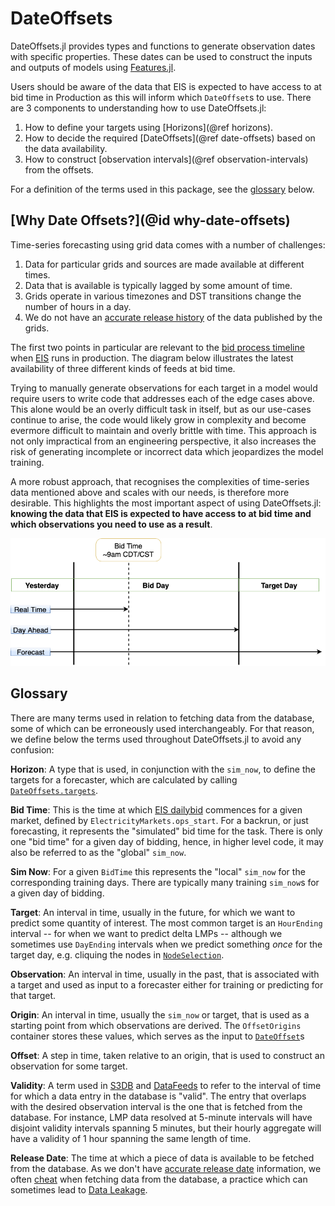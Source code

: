 # DateOffsets

DateOffsets.jl provides types and functions to generate observation dates with specific properties.
These dates can be used to construct the inputs and outputs of models using [Features.jl](https://gitlab.invenia.ca/invenia/Features.jl).

Users should be aware of the data that EIS is expected to have access to at bid time in Production as this will inform which `DateOffset`s to use.
There are 3 components to understanding how to use DateOffsets.jl:
1. How to define your targets using [Horizons](@ref horizons).
2. How to decide the required [DateOffsets](@ref date-offsets) based on the data availability.
3. How to construct [observation intervals](@ref observation-intervals) from the offsets.

For a definition of the terms used in this package, see the [glossary](#glossary) below.

## [Why Date Offsets?](@id why-date-offsets)

Time-series forecasting using grid data comes with a number of challenges:
1. Data for particular grids and sources are made available at different times.
2. Data that is available is typically lagged by some amount of time.
3. Grids operate in various timezones and DST transitions change the number of hours in a day.
4. We do not have an [accurate release history](https://gitlab.invenia.ca/invenia/brainstorming-bonanza/-/issues/117) of the data published by the grids.

The first two points in particular are relevant to the [bid process timeline](https://gitlab.invenia.ca/invenia/wiki/blob/master/eis/intro-to-eis.md#bid-process-timeline-and-data-availability) when [EIS](https://gitlab.invenia.ca/invenia/eis) runs in production.
The diagram below illustrates the latest availability of three different kinds of feeds at bid time.

Trying to manually generate observations for each target in a model would require users to write code that addresses each of the edge cases above.
This alone would be an overly difficult task in itself, but as our use-cases continue to arise, the code would likely grow in complexity and become evermore difficult to maintain and overly brittle with time.
This approach is not only impractical from an engineering perspective, it also increases the risk of generating incomplete or incorrect data which jeopardizes the model training.

A more robust approach, that recognises the complexities of time-series data mentioned above and scales with our needs, is therefore more desirable.
This highlights the most important aspect of using DateOffsets.jl: **knowing the data that EIS is expected to have access to at bid time and which observations you need to use as a result**.

![3-line-diagram](assets/3-line-diagram.png)

## Glossary

There are many terms used in relation to fetching data from the database, some of which can be erroneously used interchangeably.
For that reason, we define below the terms used throughout DateOffsets.jl to avoid any confusion:

**Horizon**: A type that is used, in conjunction with the `sim_now`, to define the targets for a forecaster, which are calculated by calling [`DateOffsets.targets`](@ref).

**Bid Time**: This is the time at which [EIS dailybid](https://gitlab.invenia.ca/invenia/wiki/blob/master/production/bid-process.md) commences for a given market, defined by `ElectricityMarkets.ops_start`.
For a backrun, or just forecasting, it represents the "simulated" bid time for the task.
There is only one "bid time" for a given day of bidding, hence, in higher level code, it may also be referred to as the "global" `sim_now`.

**Sim Now**: For a given `BidTime` this represents the "local" `sim_now` for the corresponding training days.
There are typically many training `sim_now`s for a given day of bidding.

**Target**: An interval in time, usually in the future, for which we want to predict some quantity of interest.
The most common target is an `HourEnding` interval -- for when we want to predict delta LMPs -- although we sometimes use `DayEnding` intervals when we predict something _once_ for the target day, e.g. cliquing the nodes in [`NodeSelection`](https://invenia.pages.invenia.ca/grid-behaviour/NodeSelection.jl/).

**Observation**: An interval in time, usually in the past, that is associated with a target and used as input to a forecaster either for training or predicting for that target.

**Origin**: An interval in time, usually the `sim_now` or target, that is used as a starting point from which observations are derived.
The `OffsetOrigins` container stores these values, which serves as the input to [`DateOffset`](@ref)s

**Offset**: A step in time, taken relative to an origin, that is used to construct an observation for some target.

**Validity**: A term used in [S3DB](https://invenia.pages.invenia.ca/eis-product-team/S3DB.jl/api/api.html#S3DB.Query-Tuple{}) and [DataFeeds](https://gitlab.invenia.ca/invenia/Datafeeds/Retrievers/-/blob/2a19a8dbb7c33659b47ab79429f3cae08c464676/docs/nodal_availability.md#table-columns) to refer to the interval of time for which a data entry in the database is "valid".
The entry that overlaps with the desired observation interval is the one that is fetched from the database.
For instance, LMP data resolved at 5-minute intervals will have disjoint validity intervals spanning 5 minutes, but their hourly aggregate will have a validity of 1 hour spanning the same length of time.

**Release Date**: The time at which a piece of data is available to be fetched from the database.
As we don't have [accurate release date](https://gitlab.invenia.ca/invenia/brainstorming-bonanza/-/issues/117) information, we often [cheat](https://gitlab.invenia.ca/invenia/wiki/-/tree/master/research#what-is-meant-by-cheating-in-backruns) when fetching data from the database, a practice which can sometimes lead to [Data Leakage](https://en.wikipedia.org/wiki/Leakage_(machine_learning)).
